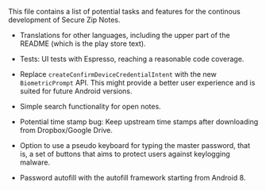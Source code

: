 This file contains a list of potential tasks and features for the continous development of Secure Zip Notes.

- Translations for other languages, including the upper part of the README (which is the play store text).

- Tests: UI tests with Espresso, reaching a reasonable code coverage.

- Replace `createConfirmDeviceCredentialIntent` with the new `BiometricPrompt` API. This might provide a better user experience and is suited for future Android versions.

- Simple search functionality for open notes.

- Potential time stamp bug: Keep upstream time stamps after downloading from Dropbox/Google Drive.

- Option to use a pseudo keyboard for typing the master password, that is, a set of buttons that aims to protect users against keylogging malware.

- Password autofill with the autofill framework starting from Android 8.

